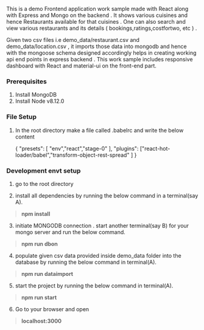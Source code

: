 
This is a demo Frontend application work sample made with React along with Express and Mongo on the backend .
It shows various cuisines and hence Restaurants available for that cuisines . One can also search and view various restaurants and its details ( bookings,ratings,costfortwo, etc ) . 

Given two csv files i.e demo_data/restaurant.csv and demo_data/location.csv , it imports those data into mongodb and hence with the mongoose schema designed accordingly helps in creating working api end points in express backend .
This work sample includes responsive dashboard with React and material-ui on the front-end part.

### Prerequisites ##
1. Install MongoDB 
2. Install Node v8.12.0

### File Setup ##
1. In the root directory make a file called .babelrc and write the below content

	{
		  "presets": [ "env","react","stage-0" ],
		  "plugins": ["react-hot-loader/babel","transform-object-rest-spread" ]
	}


### Development envt setup ###

1. go to the root directory

2. install all dependencies by running the below command in a terminal(say A).
> **npm install**

3. initiate MONGODB connection . start another terminal(say B) for your mongo server and run the below command. 
> **npm run dbon**

4. populate given csv data provided inside demo_data folder into the database by running the below command in terminal(A).
> **npm run dataimport**

5. start the project by running the below command in terminal(A).
> **npm run start**

6. Go to your browser and open
> **localhost:3000**
